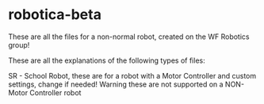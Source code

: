  # robotica-beta
These are all the files for a non-normal robot, created on the WF Robotics group!

These are all the explanations of the following types of files:

SR - School Robot, these are for a robot with a Motor Controller and custom settings, change if needed! Warning these are not supported on a NON-Motor Controller robot
